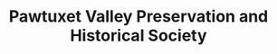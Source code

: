 ---
layout: repo
title: "Pawtuxet Valley Preservation and Historical Society"
id: 221
permalink: repos/221/
---